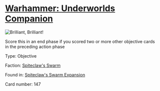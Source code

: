# [Warhammer: Underworlds Companion](https://guidokessels.github.io/wh-underworlds)

  

![Brilliant, Brilliant!](https://warhammerunderworlds.com/wp-content/uploads/sites/6/2018/02/147_ENG.png)

Score this in an end phase if you scored two or more other objective cards in the preceding action phase

Type: Objective

Faction: [Spiteclaw's Swarm](https://guidokessels.github.io/wh-underworlds/factions/spiteclaws-swarm.md)

Found in: [Spiteclaw's Swarm Expansion](https://guidokessels.github.io/wh-underworlds/locations/spiteclaws-swarm-expansion.md)

Card number: 147
